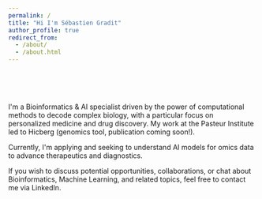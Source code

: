 ```yaml
---
permalink: /
title: "Hi I'm Sébastien Gradit"
author_profile: true
redirect_from: 
  - /about/
  - /about.html
---
```


  
\
&nbsp;
\
&nbsp;
   

I'm a Bioinformatics & AI specialist driven by the power of computational methods to decode complex biology, with a particular focus on personalized medicine and drug discovery. My work at the Pasteur Institute led to Hicberg (genomics tool, publication coming soon!). 

Currently, I'm applying and seeking to understand AI models for omics data to advance therapeutics and diagnostics. 


If you wish to discuss potential opportunities, collaborations, or chat about Bioinformatics, Machine Learning, and related topics, feel free to contact me via LinkedIn.